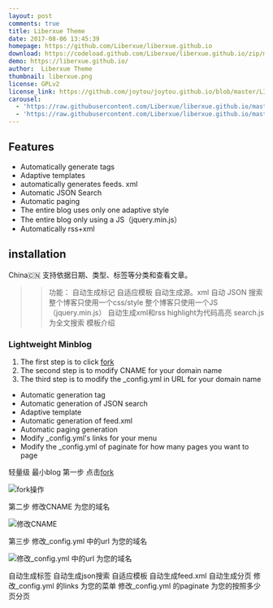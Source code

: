 ```yaml
---
layout: post
comments: true
title: Liberxue Theme
date: 2017-08-06 13:45:39
homepage: https://github.com/Liberxue/liberxue.github.io
download: https://codeload.github.com/Liberxue/liberxue.github.io/zip/master
demo: https://liberxue.github.io/
author:  Liberxue Theme
thumbnail: liberxue.png
license: GPLv2
license_link: https://github.com/joytou/joytou.github.io/blob/master/LICENSE
carousel:
  - 'https://raw.githubusercontent.com/Liberxue/liberxue.github.io/master/thumbnails/ui.jpg'
  - 'https://raw.githubusercontent.com/Liberxue/liberxue.github.io/master/thumbnails/01.gif'
---
```


## Features

* Automatically generate tags
* Adaptive templates
* automatically generates feeds. xml
* Automatic JSON Search
* Automatic paging
* The entire blog uses only one adaptive style
* The entire blog only using a JS（jquery.min.js）
* Automatically rss+xml

## installation

China🇨🇳
支持依据日期、类型、标签等分类和查看文章。
>> 功能：
自动生成标记
自适应模板
自动生成源。xml
自动 JSON 搜索
整个博客只使用一个css/style
整个博客只使用一个JS（jquery.min.js）
自动生成xml和rss
highlight为代码高亮
search.js为全文搜索
>> 模板介绍
  
### Lightweight Minblog

1. The first step is to click [fork][6]
2. The second step is to modify CNAME for your domain name
3. The third step is to modify the _config.yml in URL for your domain name

* Automatic generation tag
* Automatic generation of JSON search
* Adaptive template
* Automatic generation of feed.xml
* Automatic paging generation
* Modify _config.yml's links for your menu
* Modify the _config.yml of paginate for how many pages you want to page

轻量级 最小blog
第一步 点击[fork][6]

[6]: https://github.com/Liberxue/liberxue.github.io#fork-destination-box

![fork操作][3]

[3]: https://raw.githubusercontent.com/Liberxue/liberxue.github.io/master/thumbnails/02.gif

第二步 修改CNAME 为您的域名

![修改CNAME][4]

[4]: https://raw.githubusercontent.com/Liberxue/liberxue.github.io/master/thumbnails/04.gif

第三步 修改_config.yml 中的url 为您的域名

![修改_config.yml 中的url 为您的域名][5]

[5]: https://raw.githubusercontent.com/Liberxue/liberxue.github.io/master/thumbnails/04.gif

自动生成标签
自动生成json搜索
自适应模板
自动生成feed.xml
自动生成分页
修改_config.yml 的links 为您的菜单
修改_config.yml  的paginate 为您的按照多少页分页
